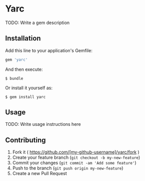 # Yarc

TODO: Write a gem description

## Installation

Add this line to your application's Gemfile:

```ruby
gem 'yarc'
```

And then execute:

    $ bundle

Or install it yourself as:

    $ gem install yarc

## Usage

TODO: Write usage instructions here

## Contributing

1. Fork it ( https://github.com/[my-github-username]/yarc/fork )
2. Create your feature branch (`git checkout -b my-new-feature`)
3. Commit your changes (`git commit -am 'Add some feature'`)
4. Push to the branch (`git push origin my-new-feature`)
5. Create a new Pull Request
